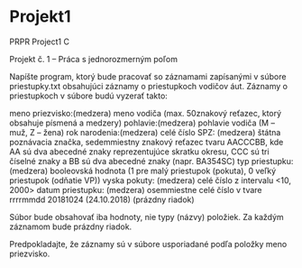 # Projekt1
PRPR Project1 C

Projekt č. 1 – Práca s jednorozmerným poľom

Napíšte program, ktorý bude pracovať so záznamami zapísanými v súbore priestupky.txt obsahujúci záznamy o priestupkoch vodičov áut.
Záznamy o priestupkoch v súbore budú vyzerať takto:

meno priezvisko:(medzera) meno vodiča (max. 50znakový reťazec, ktorý obsahuje písmená a medzery)
pohlavie:(medzera) pohlavie vodiča (M – muž, Z – žena)
rok narodenia:(medzera) celé číslo
SPZ: (medzera) štátna poznávacia značka, sedemmiestny znakový reťazec tvaru AACCCBB, kde AA sú dva abecedné znaky reprezentujúce skratku okresu, CCC sú tri číselné znaky a BB sú dva abecedné znaky (napr. BA354SC)
typ priestupku: (medzera) booleovská hodnota (1 pre malý priestupok (pokuta), 0 veľký priestupok (odňatie VP))
vyska pokuty: (medzera) celé číslo z intervalu <10, 2000>
datum priestupku: (medzera) osemmiestne celé číslo v tvare rrrrmmdd 20181024 (24.10.2018)
(prázdny riadok)

Súbor bude obsahovať iba hodnoty, nie typy (názvy) položiek. Za každým záznamom bude prázdny riadok.

Predpokladajte, že záznamy sú v súbore usporiadané podľa položky meno priezvisko.
